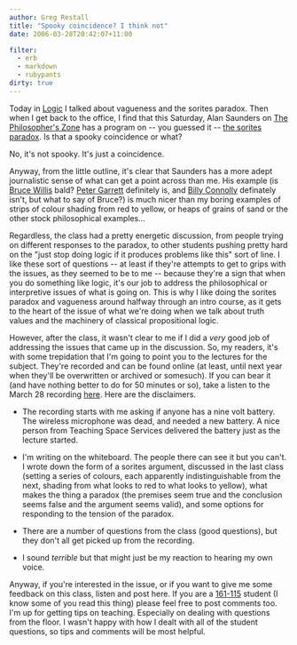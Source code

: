 ```yaml
---
author: Greg Restall
title: "Spooky coincidence? I think not"
date: 2006-03-28T20:42:07+11:00

filter:
  - erb
  - markdown
  - rubypants
dirty: true
---
```


Today in [Logic](http://webraft.its.unimelb.edu.au/161115/pub) I talked about vagueness and the sorites paradox.  Then when I get back to the office, I find that this Saturday, Alan Saunders on [The Philosopher's Zone](http://www.abc.net.au/rn/talks/philosopher) has a program on -- you guessed it -- [the sorites paradox](http://www.abc.net.au/rn/talks/philosopher/stories/s1591158.htm).  Is that a spooky coincidence or what?

No, it's not spooky.  It's just a coincidence.

Anyway, from the little outline, it's clear that Saunders has a more adept journalistic sense of what can get a point across than me.  His example (is [Bruce Willis](http://images.google.com/images?q=bruce%20willis) bald?  [Peter Garrett](http://images.google.com/images?q=peter%20garrett) definitely is, and [Billy Connolly](http://images.google.com/images?q=billy%20connolly) definately isn't, but what to say of Bruce?) is much nicer than my boring examples of strips of colour shading from red to yellow, or heaps of grains of sand or the other stock philosophical examples...

Regardless, the class had a pretty energetic discussion, from people trying on different responses to the paradox, to other students pushing pretty hard on the "just stop doing logic if it produces problems like this" sort of line.  I like these sort of questions -- at least if they're attempts to get to grips with the issues, as they seemed to be to me -- because they're a sign that when you do something like logic, it's our job to address the philosophical or interpretive issues of what is going on.  This is why I like doing the sorites paradox and vagueness around halfway through an intro course, as it gets to the heart of the issue of what we're doing when we talk about truth values and the machinery of classical propositional logic.

However, after the class, it wasn't clear to me if I did a *very* good job of addressing the issues that came up in the discussion.  So, my readers, it's with some trepidation that I'm going to point you to the lectures for the subject.  They're recorded and can be found online (at least, until next year when they'll be overwritten or archived or somesuch).  If you can bear it (and have nothing better to do for 50 minutes or so), take a listen to the March 28 recording [here](http://harangue.lecture.unimelb.edu.au/ilectures/ilectures.lasso?skip=0&ut=589).  Here are the disclaimers.

* The recording starts with me asking if anyone has a nine volt battery.  The wireless microphone was dead, and needed a new battery.  A nice person from Teaching Space Services delivered the battery just as the lecture started.

* I'm writing on the whiteboard.  The people there can see it but you can't.  I wrote down the form of a sorites argument, discussed in the last class (setting a series of colours, each apparently indistinguishable from the next, shading from what looks to red to what looks to yellow), what makes the thing a paradox (the premises seem true and the conclusion seems false and the argument seems valid), and some options for responding to the tension of the paradox.  

* There are a number of questions from the class (good questions), but they don't all get picked up from the recording.

* I sound _terrible_ but that might just be my reaction to hearing my own voice.

Anyway, if you're interested in the issue, or if you want to give me some feedback on this class, listen and post here.  If you are a [161-115](http://webraft.its.unimelb.edu.au/161115/prot) student (I know some of you read this thing) please feel free to post comments too.   I'm up for getting tips on teaching.  Especially on dealing with questions from the floor.  I wasn't happy with how I dealt with all of the student questions, so tips and comments will be most helpful.